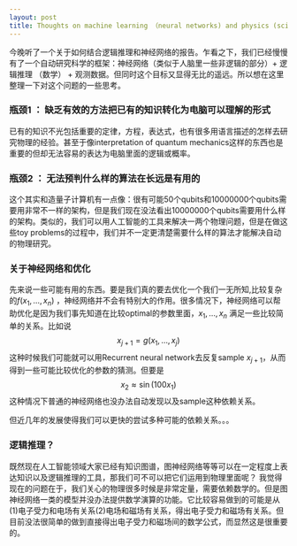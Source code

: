 ```yaml
---
layout: post
title: Thoughts on machine learning （neural networks) and physics (science)
---
```


今晚听了一个关于如何结合逻辑推理和神经网络的报告。乍看之下，我们已经慢慢有了一个自动研究科学的框架：神经网络（类似于人脑里一些非逻辑的部分）+ 逻辑推理 （数学） + 观测数据。但同时这个目标又显得无比的遥远。所以想在这里整理一下对这个问题的一些思考。

### 瓶颈1 ： 缺乏有效的方法把已有的知识转化为电脑可以理解的形式
已有的知识不光包括重要的定律，方程，表达式，也有很多用语言描述的怎样去研究物理的经验。甚至于像interpretation of quantum mechanics这样的东西也是重要的但却无法容易的表达为电脑里面的逻辑或概率。

### 瓶颈2 ： 无法预判什么样的算法在长远是有用的
这个其实和造量子计算机有一点像：很有可能50个qubits和10000000个qubits需要用非常不一样的架构，但是我们现在没法看出10000000个qubits需要用什么样的架构。类似的，我们可以用人工智能的工具来解决一两个物理问题，但是在做这些toy problems的过程中，我们并不一定更清楚需要什么样的算法才能解决自动的物理研究。


### 关于神经网络和优化

先来说一些可能有用的东西。要是我们真的要去优化一个我们一无所知,比较复杂的$f(x_1,\ldots, x_n)$ ，神经网络并不会有特别大的作用。很多情况下，神经网络可以帮助优化是因为我们事先知道在比较optimal的参数里面，$x_1,\ldots,x_n$ 满足一些比较简单的关系。比如说
$$x_{j+1} = g(x_1,\ldots,x_j)$$
这种时候我们可能就可以用Recurrent neural network去反复sample $x_{j+1}$，从而得到一些可能比较优化的参数的猜测。但要是
$$x_2 \approx \sin(100x_1)$$
这种情况下普通的神经网络也没办法自动发现以及sample这种依赖关系。

但近几年的发展使得我们可以更快的尝试多种可能的依赖关系。。。

### 逻辑推理？
既然现在人工智能领域大家已经有知识图谱，图神经网络等等可以在一定程度上表达知识以及逻辑推理的工具，那我们可不可以把它们运用到物理里面呢？
我觉得现在的问题在于，我们关心的物理很多时候是非常定量，需要依赖数学的。但是图神经网络一类的模型并没办法提供数学演算的功能。它比较容易做到的可能是从(1)电子受力和电场有关系(2)电场和磁场有关系，得出电子受力和磁场有关系。但目前没法很简单的做到直接得出电子受力和磁场间的数学公式，而显然这是很重要的。
